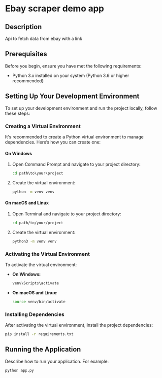 # Ebay scraper demo app

## Description

Api to fetch data from ebay with a link

## Prerequisites

Before you begin, ensure you have met the following requirements:
- Python 3.x installed on your system (Python 3.6 or higher recommended)

## Setting Up Your Development Environment

To set up your development environment and run the project locally, follow these steps:

### Creating a Virtual Environment

It's recommended to create a Python virtual environment to manage dependencies. Here’s how you can create one:

#### On Windows
1. Open Command Prompt and navigate to your project directory:
   ```cmd
   cd path\to\your\project
   ```
2. Create the virtual environment:
   ```cmd
   python -m venv venv
   ```

#### On macOS and Linux
1. Open Terminal and navigate to your project directory:
   ```bash
   cd path/to/your/project
   ```
2. Create the virtual environment:
   ```bash
   python3 -m venv venv
   ```

### Activating the Virtual Environment

To activate the virtual environment:

- **On Windows:**
  ```cmd
  venv\Scripts\activate
  ```
- **On macOS and Linux:**
  ```bash
  source venv/bin/activate
  ```

### Installing Dependencies

After activating the virtual environment, install the project dependencies:

```bash
pip install -r requirements.txt
```

## Running the Application

Describe how to run your application. For example:

```bash
python app.py
```

